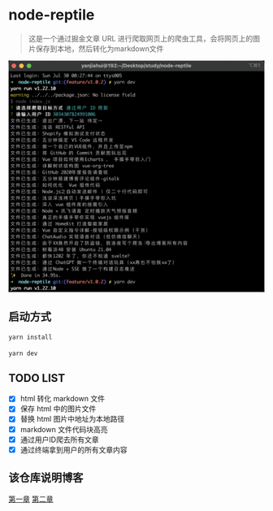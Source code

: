 # node-reptile

> 这是一个通过掘金文章 URL 进行爬取网页上的爬虫工具，会将网页上的图片保存到本地，然后转化为markdown文件

![](./images/WX20230730-010717@2x.png)

## 启动方式
```shell
yarn install

yarn dev
```

## TODO LIST

- [x] html 转化 markdown 文件
- [x] 保存 html 中的图片文件
- [x] 替换 html 图片中地址为本地路径
- [x] markdown 文件代码块高亮
- [x] 通过用户ID爬去所有文章
- [x] 通过终端拿到用户的所有文章内容

## 该仓库说明博客
[第一章](https://juejin.cn/post/7260852622885896249)
[第二章](https://juejin.cn/post/7260852622885896249)
